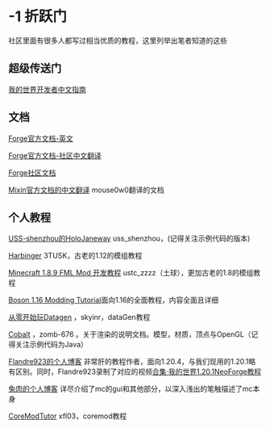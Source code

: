 # -1 折跃门

社区里面有很多人都写过相当优质的教程，这里列举出笔者知道的这些

## 超级传送门

[我的世界开发者中文指南](https://github.com/Mouse0w0/MinecraftDeveloperGuide)

## 文档

[Forge官方文档-英文](https://holojaneway.uss-shenzhou.cn/holojaneway)

[Forge官方文档-社区中文翻译](https://forge-doc-120x-zh-cn.readthedocs.io/zh-cn/latest/gettingstarted/)

[Forge社区文档](https://forge.gemwire.uk/wiki/Main_Page)

[Mixin官方文档的中文翻译](https://mouse0w0.github.io/categories/Mixin/) mouse0w0翻译的文档

## 个人教程

[USS-shenzhou的HoloJaneway](https://holojaneway.uss-shenzhou.cn/holojaneway) uss_shenzhou，(记得关注示例代码的版本)

[Harbinger](https://harbinger.covertdragon.team/) 3TUSK，古老的1.12的模组教程

[Minecraft 1.8.9 FML Mod 开发教程](https://fmltutor.ustc-zzzz.net/) ustc_zzzz（土球），更加古老的1.8的模组教程

[Boson 1.16 Modding Tutorial](https://boson.v2mcdev.com/introducation/intro.html)面向1.16的全面教程，内容全面且详细

[从零开始玩Datagen](https://skyinr.github.io/DatagenBook/#/) ，skyinr，dataGen教程

[Cobalt](https://zomb-676.github.io/CobaltDocs/#/?id=cobalt) ，zomb-676 。关于渲染的说明文档。模型，材质，顶点与OpenGL（记得关注示例代码为Java）

[Flandre923的个人博客](https://fuwari-ald.pages.dev/archive/tag/Minecraft1_20_4/) 非常肝的教程作者，面向1.20.4，与我们现用的1.20.1略有区别。同时，Flandre923录制了对应的视频[合集·我的世界1.20.1NeoForge教程](https://space.bilibili.com/4550069/channel/collectiondetail?sid=1680151)

[兔肉的个人博客](https://turou.fun/tags/Minecraft/) 详尽介绍了mc的gui和其他部分，以深入浅出的笔触描述了mc本身

[CoreModTutor](https://xfl03.gitbook.io/coremodtutor) xfl03，coremod教程